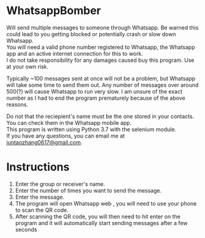 # WhatsappBomber
Will send multiple messages to someone through Whatsapp. Be warned this could lead to you getting blocked or potentially crash or slow down Whatsapp.\
You will need a valid phone number registered to Whatsapp, the Whatsapp app and an active internet connection for this to work. \
I do not take responsibility for any damages caused buy this program. Use at your own risk. 

Typically ~100 messages sent at once will not be a problem, but Whatsapp will take some time to send them out. Any number of messages over around 500(?) will cause Whatsapp to run very slow. I am unsure of the exact number as I had to end the program prematurely because of the above reasons. 

Do not that the reciepient's name must be the one stored in your contacts. You can check them in the Whatsapp mobile app. \
This program is written using Python 3.7 with the selenium module. \
If you have any questions, you can email me at juntaozhang0617@gmail.com. 

# Instructions
<ol>
<li>Enter the group or receiver's name. 
<li>Enter the number of times you want to send the message. 
<li>Enter the message. 
<li>The program will open Whatsapp web , you will need to use your phone to scan the QR code. 
<li>After scanning the QR code, you will then need to hit enter on the program and it will automatically start sending messages after a few seconds</li>
<ol>
